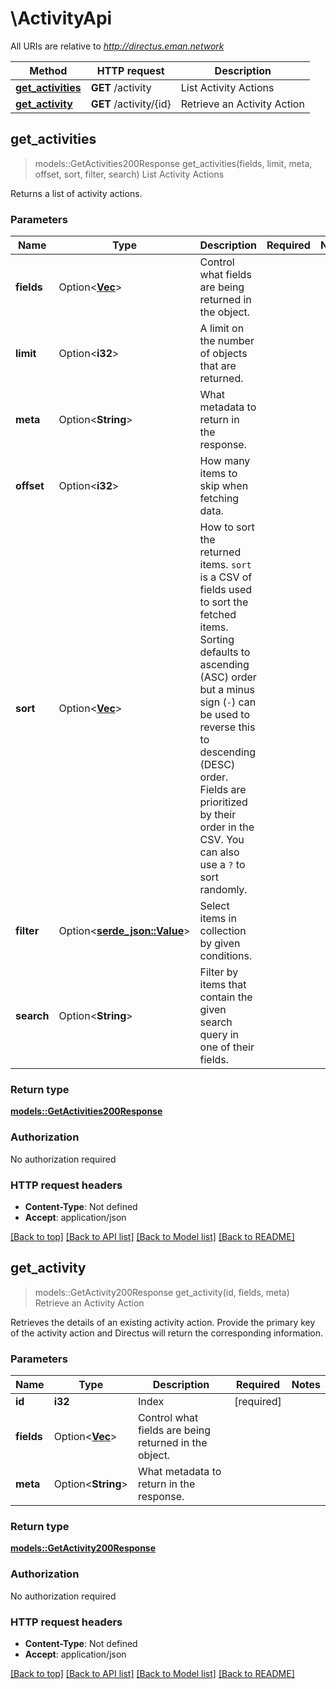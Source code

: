 # \ActivityApi

All URIs are relative to *http://directus.eman.network*

Method | HTTP request | Description
------------- | ------------- | -------------
[**get_activities**](ActivityApi.md#get_activities) | **GET** /activity | List Activity Actions
[**get_activity**](ActivityApi.md#get_activity) | **GET** /activity/{id} | Retrieve an Activity Action



## get_activities

> models::GetActivities200Response get_activities(fields, limit, meta, offset, sort, filter, search)
List Activity Actions

Returns a list of activity actions.

### Parameters


Name | Type | Description  | Required | Notes
------------- | ------------- | ------------- | ------------- | -------------
**fields** | Option<[**Vec<String>**](String.md)> | Control what fields are being returned in the object. |  |
**limit** | Option<**i32**> | A limit on the number of objects that are returned. |  |
**meta** | Option<**String**> | What metadata to return in the response. |  |
**offset** | Option<**i32**> | How many items to skip when fetching data. |  |
**sort** | Option<[**Vec<String>**](String.md)> | How to sort the returned items. `sort` is a CSV of fields used to sort the fetched items. Sorting defaults to ascending (ASC) order but a minus sign (` - `) can be used to reverse this to descending (DESC) order. Fields are prioritized by their order in the CSV. You can also use a ` ? ` to sort randomly.  |  |
**filter** | Option<[**serde_json::Value**](.md)> | Select items in collection by given conditions. |  |
**search** | Option<**String**> | Filter by items that contain the given search query in one of their fields. |  |

### Return type

[**models::GetActivities200Response**](getActivities_200_response.md)

### Authorization

No authorization required

### HTTP request headers

- **Content-Type**: Not defined
- **Accept**: application/json

[[Back to top]](#) [[Back to API list]](../README.md#documentation-for-api-endpoints) [[Back to Model list]](../README.md#documentation-for-models) [[Back to README]](../README.md)


## get_activity

> models::GetActivity200Response get_activity(id, fields, meta)
Retrieve an Activity Action

Retrieves the details of an existing activity action. Provide the primary key of the activity action and Directus will return the corresponding information.

### Parameters


Name | Type | Description  | Required | Notes
------------- | ------------- | ------------- | ------------- | -------------
**id** | **i32** | Index | [required] |
**fields** | Option<[**Vec<String>**](String.md)> | Control what fields are being returned in the object. |  |
**meta** | Option<**String**> | What metadata to return in the response. |  |

### Return type

[**models::GetActivity200Response**](getActivity_200_response.md)

### Authorization

No authorization required

### HTTP request headers

- **Content-Type**: Not defined
- **Accept**: application/json

[[Back to top]](#) [[Back to API list]](../README.md#documentation-for-api-endpoints) [[Back to Model list]](../README.md#documentation-for-models) [[Back to README]](../README.md)

